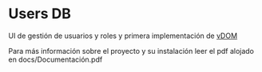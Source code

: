 # Users DB

UI de gestión de usuarios y roles y primera implementación de [vDOM](https://github.com/GerardRodes/vDOM)

Para más información sobre el proyecto y su instalación leer el pdf alojado en docs/Documentación.pdf